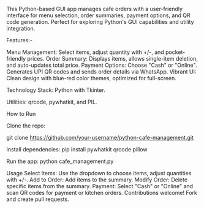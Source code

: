 This Python-based GUI app manages cafe orders with a user-friendly interface for menu selection, order summaries, payment options, and QR code generation.
Perfect for exploring Python's GUI capabilities and utility integration.


Features:-

Menu Management: Select items, adjust quantity with +/-, and pocket-friendly prices.
Order Summary: Displays items, allows single-item deletion, and auto-updates total price.
Payment Options: Choose "Cash" or "Online". Generates UPI QR codes and sends order details via WhatsApp.
Vibrant UI: Clean design with blue-red color themes, optimized for full-screen.

Technology Stack:
Python with Tkinter.

Utilities: qrcode, pywhatkit, and PIL.

How to Run

Clone the repo:

git clone https://github.com/your-username/python-cafe-management.git

Install dependencies:
pip install pywhatkit qrcode pillow

Run the app:
python cafe_management.py

Usage
Select Items: Use the dropdown to choose items, adjust quantities with +/-.
Add to Order: Add items to the summary.
Modify Order: Delete specific items from the summary.
Payment: Select "Cash" or "Online" and scan QR codes for payment or kitchen orders.
Contributions welcome! Fork and create pull requests.


